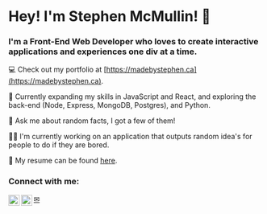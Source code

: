 <h1 align="left">Hey! I'm Stephen McMullin! 👋</h1>
<h3 align="left">I'm a Front-End Web Developer who loves to create interactive applications and experiences one div at a time.</h3>

💻 Check out my portfolio at [https://madebystephen.ca](https://madebystephen.ca).

🌱 Currently expanding my skills in JavaScript and React, and exploring the back-end (Node, Express, MongoDB, Postgres), and Python.

💬 Ask me about random facts, I got a few of them!

👨‍💻 I'm currently working on an application that outputs random idea's for people to do if they are bored.

📄 My resume can be found [here](https://madebystephen.ca/assets/Stephen_McMullin_Resume.pdf).

<h3 align="left">Connect with me:</h3>

<a href="https://twitter.com/SteveMcMullin5">
  <img align="left" alt="Stephen McMullin Twitter" width="22px" src="https://cdn.jsdelivr.net/npm/simple-icons@v3/icons/twitter.svg" />
</a>
<a href="https://linkedin.com/in/samcmullin">
  <img align="left" alt="Stephen McMullin LinkedIn" width="22px" src="https://cdn.jsdelivr.net/npm/simple-icons@v3/icons/linkedin.svg" />
</a>

[✉](mailto:stephen.mcmullin@icloud.com)

<!--
**samcmullin/samcmullin** is a ✨ _special_ ✨ repository because its `README.md` (this file) appears on your GitHub profile.

Here are some ideas to get you started:

- 🔭 I’m currently working on ...
- 🌱 I’m currently learning ...
- 👯 I’m looking to collaborate on ...
- 🤔 I’m looking for help with ...
- 💬 Ask me about ...
- 📫 How to reach me: ...
- 😄 Pronouns: ...
- ⚡ Fun fact: ...
-->
